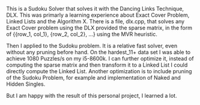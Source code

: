 This is a Sudoku Solver that solves it with the Dancing Links Technique, DLX.
This was primarly a learning experience about Exact Cover Problem, Linked Lists and the Algorithm X.
There is a file, dlx.cpp, that solves any Exact Cover problem using the DLX provided the sparse matrix, in the form of {{row_1, col_1}, {row_2, col_2}, ...} using the MVR heuristic.

Then I applied to the Sudoku problem. It is a relative fast solver, even without any pruning before hand. On the hardest_11+ data set I was able to achieve 1080 Puzzles/s on my i5-8600k.
I can further optimize it, instead of computing the sparse matrix and then transform it to a Linked List I could directly compute the Linked List.
Another optimization is to include pruning of the Sudoku Problem, for example and implementation of Naked and Hidden Singles.

But I am happy with the result of this personal project, I learned a lot.
